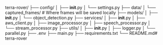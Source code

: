 terra-rover/
├── config/
│   ├── __init__.py
│   └── settings.py
├── data/
│   └── captured_frames/  # Where frames will be saved locally
├── models/
│   ├── __init__.py
│   └── object_detection.py
├── services/
│   ├── __init__.py
│   ├── aws_client.py
│   ├── image_processor.py
│   ├── speech_processor.py
│   └── stream_processor.py
├── utils/
│   ├── __init__.py
│   ├── logger.py
│   └── parallel.py
├── .env
├── main.py
├── requirements.txt
└── README.md#   t e r r a - r o v e r  
 